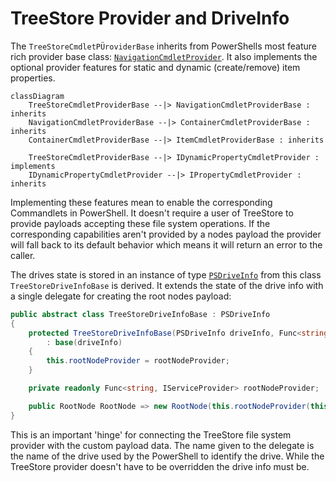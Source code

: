 # TreeStore Provider and DriveInfo

The `TreeStoreCmdletPÜroviderBase` inherits from PowerShells most feature rich provider base class: [`NavigationCmdletProvider`](https://docs.microsoft.com/en-us/dotnet/api/system.management.automation.provider.navigationcmdletprovider). It also implements the optional provider features for static and dynamic (create/remove) item properties. 

```mermaid
classDiagram
	TreeStoreCmdletProviderBase --|> NavigationCmdletProviderBase : inherits
	NavigationCmdletProviderBase --|> ContainerCmdletProviderBase : inherits
	ContainerCmdletProviderBase --|> ItemCmdletProviderBase : inherits

	TreeStoreCmdletProviderBase --|> IDynamicPropertyCmdletProvider : implements
	IDynamicPropertyCmdletProvider --|> IPropertyCmdletProvider : inherits
```
Implementing these features mean to enable the corresponding Commandlets in PowerShell. It doesn't require a user of TreeStore to provide payloads accepting these file system operations. If the corresponding capabilities aren't provided by a nodes payload the provider will fall back to its default behavior which means it will return an error to the caller.

The drives state is stored in an instance of type [`PSDriveInfo`](https://docs.microsoft.com/en-us/dotnet/api/system.management.automation.psdriveinfo) from this class `TreeStoreDriveInfoBase` is derived. It extends the state of the drive info with a single delegate for creating the root nodes payload:

```csharp
public abstract class TreeStoreDriveInfoBase : PSDriveInfo
{
	protected TreeStoreDriveInfoBase(PSDriveInfo driveInfo, Func<string, IServiceProvider> rootNodeProvider)
		: base(driveInfo)
	{
		this.rootNodeProvider = rootNodeProvider;
	}

	private readonly Func<string, IServiceProvider> rootNodeProvider;

	public RootNode RootNode => new RootNode(this.rootNodeProvider(this.Name));
}
```

This is an important 'hinge' for connecting the TreeStore file system provider with the custom payload data. The name given to the delegate is the name of the drive used by the PowerShell to identify the drive. While the TreeStore provider doesn't have to be overridden the drive info must be. 